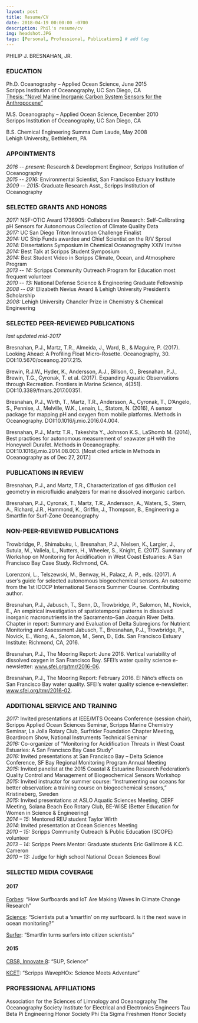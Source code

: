 ```yaml
---
layout: post
title: Resume/CV
date: 2018-04-19 00:00:00 -0700
description: Phil's resume/cv
img: headshot.JPG
tags: [Personal, Professional, Publications] # add tag
---
```


PHILIP J. BRESNAHAN, JR.

### EDUCATION
Ph.D. Oceanography – Applied Ocean Science, June 2015  
Scripps Institution of Oceanography, UC San Diego, CA  
[Thesis: “Novel Marine Inorganic Carbon System Sensors for the Anthropocene”](https://escholarship.org/uc/item/9q30f3qr)  

M.S. Oceanography – Applied Ocean Science, December 2010  
Scripps Institution of Oceanography, UC San Diego, CA

B.S. Chemical Engineering Summa Cum Laude, May 2008  
Lehigh University, Bethlehem, PA

### APPOINTMENTS
_2016 -- present:_ Research & Development Engineer, Scripps Institution of Oceanography  
_2015 -- 2016:_ Environmental Scientist, San Francisco Estuary Institute  
_2009 -- 2015:_ Graduate Research Asst., Scripps Institution of Oceanography

### SELECTED GRANTS AND HONORS
_2017:_ NSF-OTIC Award 1736905: Collaborative Research: Self-Calibrating pH Sensors for Autonomous Collection of Climate Quality Data  
_2017:_ UC San Diego Triton Innovation Challenge Finalist  
_2014:_ UC Ship Funds awardee and Chief Scientist on the R/V Sproul  
_2014:_ Dissertations Symposium in Chemical Oceanography XXIV Invitee  
_2014:_ Best Talk at Scripps Student Symposium  
_2014:_ Best Student Video in Scripps Climate, Ocean, and Atmosphere Program  
_2013 -- 14:_ Scripps Community Outreach Program for Education most frequent volunteer  
_2010 -- 13:_ National Defense Science & Engineering Graduate Fellowship  
_2008 -- 09:_ Elizabeth Nevius Award & Lehigh University President’s Scholarship  
_2008:_ Lehigh University Chandler Prize in Chemistry & Chemical Engineering

### SELECTED PEER-REVIEWED PUBLICATIONS
_last updated mid-2017_

Bresnahan, P.J., Martz, T.R., Almeida, J., Ward, B., & Maguire, P. (2017). Looking Ahead: A Profiling Float Micro-Rosette. Oceanography, 30. DOI:10.5670/oceanog.2017.215.

Brewin, R.J.W., Hyder, K., Andersson, A.J., Billson, O., Bresnahan, P.J., Brewin, T.G., Cyronak, T. et al. (2017). Expanding Aquatic Observations through Recreation. Frontiers in Marine Science, 4(351). DOI:10.3389/fmars.2017.00351.

Bresnahan, P.J., Wirth, T., Martz, T.R., Andersson, A., Cyronak, T., D’Angelo, S., Pennise, J., Melville, W.K., Lenain, L., Statom, N. (2016), A sensor package for mapping pH and oxygen from mobile platforms. Methods in Oceanography. DOI:10.1016/j.mio.2016.04.004.

Bresnahan, P.J., Martz T.R., Takeshita Y., Johnson K.S., LaShomb M. (2014), Best practices for autonomous measurement of seawater pH with the Honeywell Durafet. Methods in Oceanography. DOI:10.1016/j.mio.2014.08.003.
[Most cited article in Methods in Oceanography as of Dec 27, 2017.]

### PUBLICATIONS IN REVIEW
Bresnahan, P.J., and Martz, T.R., Characterization of gas diffusion cell geometry in microfluidic analyzers for marine dissolved inorganic carbon.

Bresnahan, P.J., Cyronak, T., Martz, T.R., Andersson, A., Waters, S., Stern, A., Richard, J.R., Hammond, K., Griffin, J., Thompson, B., Engineering a Smartfin for Surf-Zone Oceanography

### NON-PEER-REVIEWED PUBLICATIONS
Trowbridge, P., Shimabuku, I., Bresnahan, P.J., Nielsen, K., Largier, J., Sutula, M., Valiela, L., Nutters, H., Wheeler, S., Knight, E. (2017). Summary of Workshop on Monitoring for Acidification in West Coast Estuaries: A San Francisco Bay Case Study. Richmond, CA.

Lorenzoni, L., Telszewski, M., Benway, H., Palacz, A. P., eds. (2017). A user’s guide for selected autonomous biogeochemical sensors. An outcome from the 1st IOCCP International Sensors Summer Course. Contributing author.

Bresnahan, P.J., Jabusch, T., Senn, D., Trowbridge, P., Salomon, M., Novick, E., An empirical investigation of spatiotemporal patterns in dissolved inorganic macronutrients in the Sacramento–San Joaquin River Delta. Chapter in report: Summary and Evaluation of Delta Subregions for Nutrient Monitoring and Assessment Jabusch, T., Bresnahan, P.J., Trowbridge, P., Novick, E., Wong, A., Salomon, M., Senn, D., Eds. San Francisco Estuary Institute: Richmond, CA, 2016.

Bresnahan, P.J., The Mooring Report: June 2016. Vertical variability of dissolved oxygen in San Francisco Bay. SFEI’s water quality science e-newsletter: www.sfei.org/tmr/2016-06.

Bresnahan, P.J., The Mooring Report: February 2016. El Niño’s effects on San Francisco Bay water quality. SFEI’s water quality science e-newsletter: www.sfei.org/tmr/2016-02.

### ADDITIONAL SERVICE AND TRAINING
_2017:_ Invited presentations at IEEE/MTS Oceans Conference (session chair), Scripps Applied Ocean Sciences Seminar, Scripps Marine Chemistry Seminar, La Jolla Rotary Club, Surfrider Foundation Chapter Meeting, Boardroom Show, National Instruments Technical Seminar  
_2016:_ Co-organizer of “Monitoring for Acidification Threats in West Coast Estuaries: A San Francisco Bay Case Study”  
_2016:_ Invited presentations at San Francisco Bay – Delta Science Conference, SF Bay Regional Monitoring Program Annual Meeting  
_2015:_ Invited panelist at the 2015 Coastal & Estuarine Research Federation’s Quality Control and Management of Biogeochemical Sensors Workshop  
_2015:_ Invited instructor for summer course: “Instrumenting our oceans for better observation: a training course on biogeochemical sensors,” Kristineberg, Sweden  
_2015:_ Invited presentations at ASLO Aquatic Sciences Meeting, CERF Meeting, Solana Beach Eco Rotary Club, BE-WiSE (Better Education for Women in Science & Engineering)  
_2014 – 15:_ Mentored REU student Taylor Wirth  
_2014_: Invited presentation at Ocean Sciences Meeting  
_2010 – 15:_ Scripps Community Outreach & Public Education (SCOPE) volunteer  
_2013 – 14:_ Scripps Peers Mentor: Graduate students Eric Gallimore & K.C. Cameron  
_2010 – 13:_ Judge for high school National Ocean Sciences Bowl

### SELECTED MEDIA COVERAGE
#### 2017

[Forbes](https://www.forbes.com/sites/delltechnologies/2017/11/22/how-surfboards-and-iot-are-making-waves-in-climate-change-research): “How Surfboards and IoT Are Making Waves In Climate Change Research”

[Science](http://scim.ag/smartfins): “Scientists put a ‘smartfin’ on my surfboard. Is it the next wave in ocean monitoring?”

[Surfer](https://www.surfer.com/features/smartfin-turns-surfers-into-citizen-scientists/): “Smartfin turns surfers into citizen scientists”

#### 2015

[CBS8, Innovate 8](http://www.cbs8.com/category/155799/video-landing-page?autoStart=true&topVideoCatNo=default&clipId=11751920): “SUP, Science”

[KCET](https://www.kcet.org/shows/california-coastal-trail/scripps-wavephox-science-meets-adventure): “Scripps WavepHOx: Science Meets Adventure”

### PROFESSIONAL AFFILIATIONS
Association for the Sciences of Limnology and Oceanography
The Oceanography Society
Institute for Electrical and Electronics Engineers
Tau Beta Pi Engineering Honor Society
Phi Eta Sigma Freshmen Honor Society
